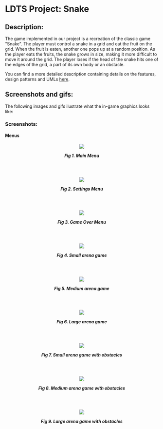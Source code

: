 # LDTS Project: Snake

## Description:
The game implemented in our project is a recreation of the classic game "Snake". The player must control a snake in a grid and eat the fruit on the grid. When the fruit is eaten, another one pops up at a random position. As the player eats the fruits, the snake grows in size, making it more difficult to move it around the grid. The player loses if the head of the snake hits one of the edges of the grid, a part of its own body or an obstacle.

You can find a more detailed description containing details on the features, design patterns and UMLs [here](docs/README.md).

## Screenshots and gifs:
The following images and gifs ilustrate what the in-game graphics looks like:

### Screenshots:

#### Menus

<p align="center" justify="center">
  <img src="docs/images/screenshots/Main menu.png"/>
</p>
<p align="center">
  <b><i>Fig 1. Main Menu </i></b>
</p>  

<br>
<br />

<p align="center" justify="center">
  <img src="docs/images/screenshots/Settings Menu.png"/>
</p>
<p align="center">
  <b><i>Fig 2. Settings Menu </i></b>  
</p>  

<br>
<br />

<p align="center" justify="center">
  <img src="docs/images/screenshots/Game Over Menu.png"/>
</p>
<p align="center">
  <b><i>Fig 3. Game Over Menu </i></b>  
</p>  

<br>
<br />

<p align="center" justify="center">
  <img src="docs/images/screenshots/Small Game.png"/>
</p>
<p align="center">
  <b><i>Fig 4. Small arena game </i></b>  
</p>  

<br>
<br />

<p align="center" justify="center">
  <img src="docs/images/screenshots/Medium Game.png"/>
</p>
<p align="center">
  <b><i>Fig 5. Medium arena game </i></b>  
</p>  

<br>
<br />

<p align="center" justify="center">
  <img src="docs/images/screenshots/Large Game.png"/>
</p>
<p align="center">
  <b><i>Fig 6. Large arena game </i></b>  
</p>  

<br>
<br />

<p align="center" justify="center">
  <img src="docs/images/screenshots/Small Obstacles Game.png"/>
</p>
<p align="center">
  <b><i>Fig 7. Small arena game with obstacles </i></b>  
</p>  

<br>
<br />

<p align="center" justify="center">
  <img src="docs/images/screenshots/Medium Obstacles Game.png"/>
</p>
<p align="center">
  <b><i>Fig 8. Medium arena game with obstacles </i></b>  
</p>  

<br>
<br />

<p align="center" justify="center">
  <img src="docs/images/screenshots/Large Obstacles Game.png"/>
</p>
<p align="center">
  <b><i>Fig 9. Large arena game with obstacles </i></b>  
</p>  

<br>
<br />
